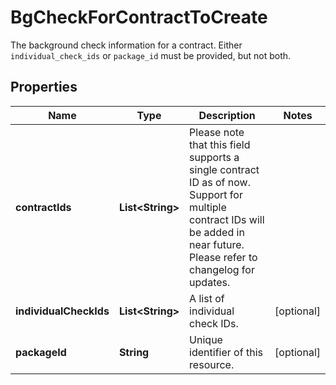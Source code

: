 

# BgCheckForContractToCreate

The background check information for a contract. Either `individual_check_ids` or `package_id` must be provided, but not both.

## Properties

| Name | Type | Description | Notes |
|------------ | ------------- | ------------- | -------------|
|**contractIds** | **List&lt;String&gt;** | Please note that this field supports a single contract ID as of now. Support for multiple contract IDs will be added in near future. Please refer to changelog for updates. |  |
|**individualCheckIds** | **List&lt;String&gt;** | A list of individual check IDs. |  [optional] |
|**packageId** | **String** | Unique identifier of this resource. |  [optional] |



